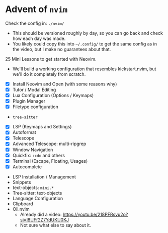 # Advent of `nvim`

Check the config in: `./nvim/`
- This should be versioned roughly by day, so you can go back and check how each day was made.
- You likely could copy this into `~/.config/` to get the same config as in the video, but I make no guarantees about that.


25 Mini Lessons to get started with Neovim.
- We'll build a working configuration that resembles kickstart.nvim, but we'll do it completely from scratch.

- [x] Install Neovim and Open (with some reasons why)
- [x] Tutor / Modal Editing
- [x] Lua Configuration (Options / Keymaps)
- [x] Plugin Manager
- [x] Filetype configuration
- `tree-sitter`
- [x] LSP (Keymaps and Settings)
- [x] Autoformat
- [x] Telescope
- [x] Advanced Telescope: multi-ripgrep
- [x] Window Navigation
- [x] Quickfix: `:cdo` and others
- [x] Terminal (Escape, Floating, Usages)
- [x] Autocomplete
- LSP Installation / Management
- Snippets
- text-objects: `mini.*`
- Tree-sitter: text-objects
- Language Configuration
- Clipboard
- Oil.nvim
    - Already did a video: https://youtu.be/218PFRsvu2o?si=l8UFf2Z7YdUKU0KJ
    - Not sure what else to say about it.

